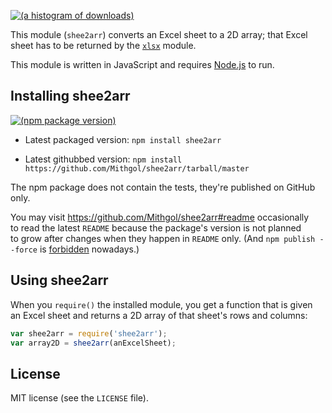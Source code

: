 [![(a histogram of downloads)](https://nodei.co/npm-dl/shee2arr.png?height=3)](https://npmjs.org/package/shee2arr)

This module (`shee2arr`) converts an Excel sheet to a 2D array; that Excel sheet has to be returned by the [`xlsx`](https://github.com/SheetJS/js-xlsx/) module.

This module is written in JavaScript and requires [Node.js](http://nodejs.org/) to run.

## Installing shee2arr

[![(npm package version)](https://nodei.co/npm/shee2arr.png?downloads=true&downloadRank=true)](https://npmjs.org/package/shee2arr)

* Latest packaged version: `npm install shee2arr`

* Latest githubbed version: `npm install https://github.com/Mithgol/shee2arr/tarball/master`

The npm package does not contain the tests, they're published on GitHub only.

You may visit https://github.com/Mithgol/shee2arr#readme occasionally to read the latest `README` because the package's version is not planned to grow after changes when they happen in `README` only. (And `npm publish --force` is [forbidden](http://blog.npmjs.org/post/77758351673/no-more-npm-publish-f) nowadays.)

## Using shee2arr

When you `require()` the installed module, you get a function that is given an Excel sheet and returns a 2D array of that sheet's rows and columns:

```js
var shee2arr = require('shee2arr');
var array2D = shee2arr(anExcelSheet);
```

## License

MIT license (see the `LICENSE` file).